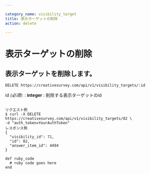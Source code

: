 ```yaml
---

category_name: visibility_target
title: 表示ターゲットの削除
action: delete

---
```


# 表示ターゲットの削除

## 表示ターゲットを削除します。

`DELETE https://creativesurvey.com/api/v1/visibility_targets/:id`

id _(必須)_:
: __integer__
: 削除する表示ターゲットのid

~~~

リクエスト例
$ curl -X DELETE https://creativesurvey.com/api/v1/visibility_targets/82 \
-d "auth_token=YourAuthToken"
レスポンス例
{
  "visibility_id": 71,
  "id": 82,
  "answer_item_id": 4494
}

~~~

~~~
def ruby_code
  # ruby code goes here
end
~~~

